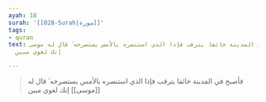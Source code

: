 ```yaml
---
ayah: 18
surah: '[[028-Surah|سورة]]'
tags:
- quran
text: فأصبح في المدينة خائفا يترقب فإذا الذي استنصره بالأمس يستصرخه ۚ قال له موسى
  إنك لغوي مبين

---
```

> فأصبح في المدينة خائفا يترقب فإذا الذي استنصره بالأمس يستصرخه ۚ قال له [[موسى]] إنك لغوي مبين
